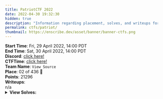 ```yaml
---
title: PatriotCTF 2022
date: 2022-04-30 19:32:30
hidden: true
description: "Information regarding placement, solves, and writeups for PatriotCTF 2022."
permalink: ctfs/patriot/
thumbnail: https://enscribe.dev/asset/banner/banner-ctfs.png
---
```


<div class="box">
    <b>Start Time</b>: Fri, 29 April 2022, 14:00 PDT<br>
    <b>End Time</b>: Sat, 30 April 2022, 14:00 PDT<br>
    <b>Discord</b>: <a href="https://discord.gg/Z8pA43vQcW">click here!</a><br>
    <b>CTFTime</b>: <a href="https://ctftime.org/event/1616">click here!</a>
</div>

<div class="box">
    <b>Team Name</b>: <code>View Source</code><br>
    <b>Place</b>: 02 of 436 🥈<br>
    <b>Points</b>: 21296
</div>

<div class="box">
    <b>Writeups</b>:<br>
    n/a
</div>

<div class="box no-highlight">
    <details>
        <summary><b>View Solves:</b></summary>
        <br>

| Challenge                  | Category  | Points | Time Solved             | Writeup |
|----------------------------|-----------|--------|-------------------------|---------|
| ⠀                          |           |        |                         |         |
| Base64 Times 10            | crypto    | 10     | April 29th, 2:24:56 PM  |         |
| No Postcode Envy           | crypto    | 10     | April 29th, 2:34:28 PM  |         |
| TwoFifty                   | crypto    | 10     | April 29th, 2:25:56 PM  |         |
| Cowsay                     | crypto    | 53     | April 29th, 3:42:00 PM  |         |
| The Order                  | crypto    | 123    | April 29th, 8:12:13 PM  |         |
| Merkle-Derkle              | crypto    | 489    | April 30th, 6:13:16 AM  |         |
| CorruptAAAAd               | crypto    | 490    | April 30th, 6:07:31 AM  |         |
| Cryptogod                  | crypto    | 498    | April 30th, 8:38:25 AM  |         |
| Eetthheerr                 | crypto    | 499    | April 30th, 6:07:17 AM  |         |
| Magic Smoke                | crypto    | 499    | April 30th, 6:16:53 AM  |         |
| Fly                        | crypto    | 500    | April 30th, 12:52:54 PM |         |
| Fly, Titan, Fly            | crypto    | 500    | April 30th, 12:53:30 PM |         |
| Foxi                       | forensics | 10     | April 29th, 5:28:55 PM  |         |
| Sticky Note                | forensics | 229    | April 29th, 7:20:23 PM  |         |
| Bézier                     | forensics | 399    | April 29th, 8:24:50 PM  |         |
| Metro                      | forensics | 431    | April 29th, 8:39:09 PM  |         |
| Toast                      | forensics | 460    | April 29th, 11:02:13 PM |         |
| Session Spy                | forensics | 471    | April 30th, 1:55:57 PM  |         |
| Flexi                      | forensics | 476    | April 30th, 11:15:43 AM |         |
| Exfil                      | forensics | 485    | April 30th, 1:56:43 PM  |         |
| Vrai Crypt                 | forensics | 490    | April 30th, 6:09:48 AM  |         |
| Android 1                  | forensics | 494    | April 30th, 11:59:45 AM |         |
| Android 2                  | forensics | 496    | April 30th, 12:02:19 PM |         |
| Android 3                  | forensics | 498    | April 30th, 12:02:45 PM |         |
| Android 4                  | forensics | 498    | April 30th, 12:32:50 PM |         |
| Android 5                  | forensics | 499    | April 30th, 12:43:54 PM |         |
| Banner                     | forensics | 500    | April 30th, 1:34:07 PM  |         |
| Google Form                | misc      | 5      | April 30th, 8:33:05 AM  |         |
| Join the Discord           | misc      | 10     | April 29th, 2:27:35 PM  |         |
| Apples                     | misc      | 132    | April 29th, 5:10:06 PM  |         |
| It's All Greek to Me       | misc      | 497    | April 29th, 11:07:32 PM |         |
| Hike                       | osint     | 10     | April 29th, 3:20:51 PM  |         |
| Waffle Cabin               | osint     | 123    | April 29th, 3:31:37 PM  |         |
| Sunset                     | osint     | 283    | April 29th, 6:55:25 PM  |         |
| Runway to the Danger Zone  | osint     | 431    | April 29th, 3:58:29 PM  |         |
| Hunter                     | osint     | 476    | April 29th, 5:04:15 PM  |         |
| Snap                       | osint     | 479    | April 29th, 3:05:12 PM  |         |
| Crystal Clear Security - 1 | osint     | 492    | April 29th, 6:15:09 PM  |         |
| Crystal Clear Security - 2 | osint     | 498    | April 30th, 8:50:27 AM  |         |
| Crystal Clear Security - 3 | osint     | 500    | April 30th, 9:09:42 AM  |         |
| Golf                       | prog      | 304    | April 29th, 3:18:37 PM  |         |
| CaptSHA                    | prog      | 474    | April 29th, 4:33:09 PM  |         |
| Big Shaq                   | prog      | 481    | April 30th, 7:59:41 AM  |         |
| 1337 Significant Bit       | prog      | 493    | April 30th, 1:27:30 PM  |         |
| BOF Warmup                 | pwn       | 10     | April 29th, 3:33:16 PM  |         |
| Green Shell                | pwn       | 245    | April 29th, 3:36:09 PM  |         |
| BOF Harder                 | pwn       | 446    | April 30th, 12:00:27 PM |         |
| Guess The Pass             | pwn       | 460    | April 30th, 10:17:39 AM |         |
| Red Shell                  | pwn       | 476    | April 30th, 11:54:36 AM |         |
| Mine4j                     | pwn       | 500    | April 30th, 12:23:33 PM |         |
| String Cheese              | re        | 10     | April 29th, 2:46:35 PM  |         |
| PeeWhySea                  | re        | 275    | April 29th, 10:46:41 PM |         |
| RoboTron9000               | re        | 389    | April 29th, 8:36:28 PM  |         |
| crackme                    | re        | 453    | April 29th, 10:41:33 PM |         |
| OverComplicated            | re        | 489    | April 30th, 9:00:42 AM  |         |
| Flowing                    | re        | 496    | April 30th, 1:45:09 PM  |         |
| Apocalypse Security - 1    | web       | 10     | April 29th, 2:44:58 PM  |         |
| Inspector Clouseau         | web       | 10     | April 29th, 2:17:14 PM  |         |
| Locked                     | web       | 10     | April 30th, 7:36:50 AM  |         |
| Rock and Roll              | web       | 10     | April 29th, 2:16:57 PM  |         |
| Spongebob                  | web       | 10     | April 29th, 2:23:31 PM  |         |
| Apocalypse Security - 2    | web       | 204    | April 29th, 7:04:12 PM  |         |
| Excellent Database         | web       | 426    | April 30th, 6:58:54 AM  |         |
| Chewy or Crunchy            | web       | 466    | April 29th, 2:43:35 PM  |

</details>
</div>
